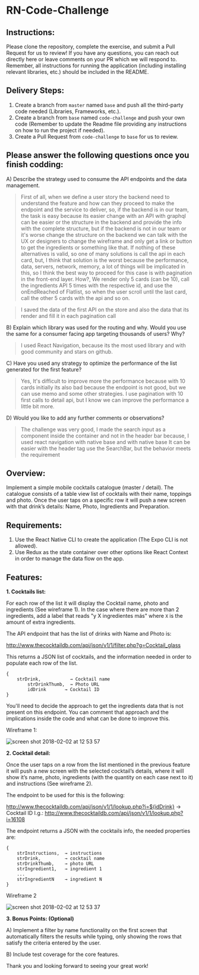 # RN-Code-Challenge


## Instructions:

Please clone the repository, complete the exercise, and submit a Pull Request for us to review! If you have any questions, you can reach out directly here or leave comments on your PR which we will respond to. Remember, all instructions for running the application (including installing relevant libraries, etc.) should be included in the README. 


## Delivery Steps: 

1. Create a branch from `master` named `base` and push all the third-party code needed (Libraries, Frameworks, etc.).
2. Create a branch from `base` named `code-challenge` and push your own code (Remember to update the Readme file providing any instructions on how to run the project if needed).
3. Create a Pull Request from `code-challenge` to `base` for us to review.


## Please answer the following questions once you finish codding:

A) Describe the strategy used to consume the API endpoints and the data management.

> First of all, when we define a user story the backend need to understand the feature and how can they proceed to make the endpoint and the service to deliver, so, if the backend is in our team, the task is easy because its easier change with an API with graphql can be easier or the structure in the backend and provide the info with the complete structure, but if the backend is not in our team or it's worse change the structure on the backend we can talk with the UX or designers to change the wireframe and only get a link or button to get the ingredients or something like that.
If nothing of these alternatives is valid, so one of many solutions is call the api in each card, but, I think that solution is the worst because the performance, data, servers, network, memory, a lot of things will be implicated in this, so I think the best way to proceed for this case is with pagination in the front-end layer.
How?, We render only 5 cards (can be 10), call the ingredients API 5 times with the respective id, and use the onEndReached of Flatlist, so when the user scroll until the last card, call the other 5 cards with the api and so on.

>I saved the data of the first API on the store and also the data that its render and fill it in each pagination call

B) Explain which library was used for the routing and why. Would you use the same for a consumer facing app targeting thousands of users? Why?

> I used React Navigation, because its the most used library and with good community and stars on github.

C) Have you used any strategy to optimize the performance of the list generated for the first feature?

> Yes, It's difficult to improve more the performance because with 10 cards initially its also bad because the endpoint is not good, but we can use memo and some other strategies. I use pagination with 10 first calls to detail api, but I know we can improve the performance a little bit more.

D) Would you like to add any further comments or observations?

> The challenge was very good, I made the search input as a component inside the container and not in the header bar because, I used react navigation with native base and with native base It can be easier with the header tag use the SearchBar, but the behavior meets the requirement


## Overview:

Implement a simple mobile cocktails catalogue (master / detail). The catalogue consists of a table view list of cocktails with their name, toppings and photo. Once the user taps on a specific row it will push a new screen with that drink’s details: Name, Photo, Ingredients and Preparation.


## Requirements:

1. Use the React Native CLI to create the application (The Expo CLI is not allowed).
2. Use Redux as the state container over other options like React Context in order to manage the data flow on the app.


## Features:

**1. Cocktails list:**

For each row of the list it will display the Cocktail name, photo and ingredients (See wireframe 1). 
In the case where there are more than 2 ingredients, add a label that reads "y X ingredientes más" where `X` is the amount of extra ingredients.

The API endpoint that has the list of drinks with Name and Photo is: 

http://www.thecocktaildb.com/api/json/v1/1/filter.php?g=Cocktail_glass

This returns a JSON list of cocktails, and the information needed in order to populate each row of the list.

```
{
 	strDrink,           → Cocktail name
     	strDrinkThumb,  → Photo URL
      	idDrink       → Cocktail ID
}
```

You'll need to decide the approach to get the ingredients data that is not present on this endpoint. You can comment that approach and the implications inside the code and what can be done to improve this.

Wireframe 1:

![screen shot 2018-02-02 at 12 53 57](https://user-images.githubusercontent.com/263229/35742087-40b1ce26-0818-11e8-91d7-5c2ea0d4a6aa.png)




**2. Cocktail detail:**

Once the user taps on a row from the list mentioned in the previous feature it will push a new screen with the selected cocktail’s details, where it will show it’s name, photo, ingredients (with the quantity on each case next to it) and instructions (See wireframe 2).

The endpoint to be used for this is the following:
 
http://www.thecocktaildb.com/api/json/v1/1/lookup.php?i=${idDrink} → Cocktail ID
I.g.: http://www.thecocktaildb.com/api/json/v1/1/lookup.php?i=16108

The endpoint returns a JSON with the cocktails info, the needed properties are:
```
{
	strInstructions,  → instructions
	strDrink,         → cocktail name
	strDrinkThumb,    → photo URL
	strIngredient1,   → ingredient 1
	...
	strIngredientN    → ingredient N
}
```

Wireframe 2

![screen shot 2018-02-02 at 12 53 37](https://user-images.githubusercontent.com/263229/35742155-63205b1c-0818-11e8-8b4b-608a46eaa718.png)
	
  
  
  
**3. Bonus Points: (Optional)**

A) Implement a filter by name functionality on the first screen that automatically filters the results while typing, only showing the rows that satisfy the criteria entered by the user.

B) Include test coverage for the core features.



Thank you and looking forward to seeing your great work!